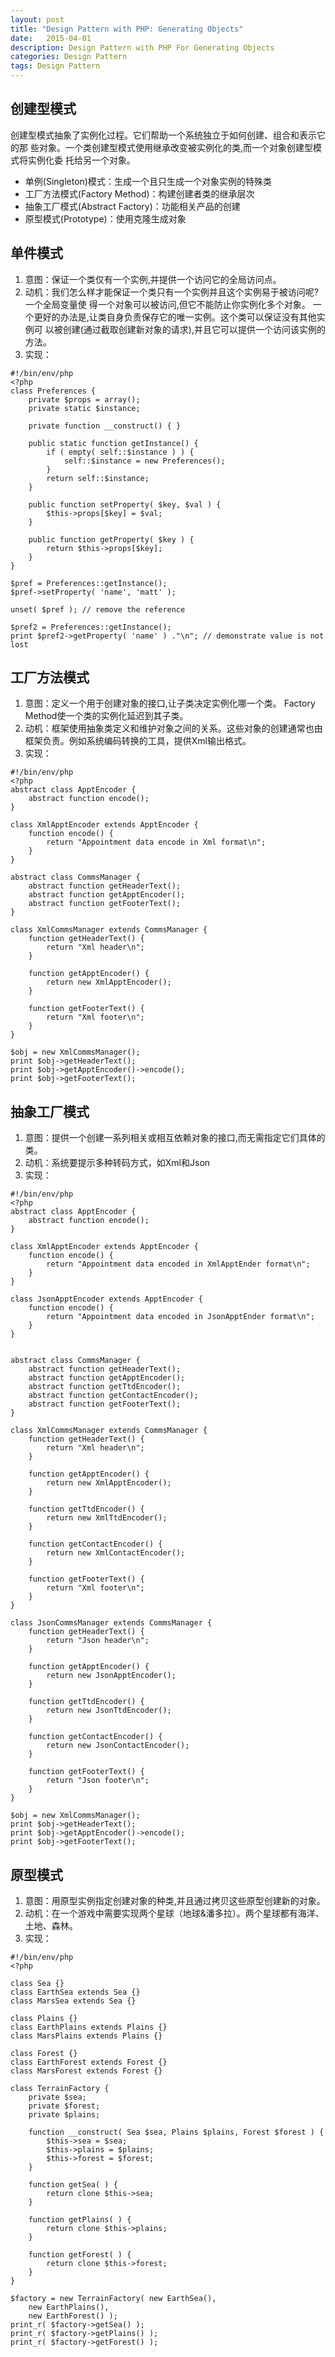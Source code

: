 ```yaml
---
layout: post
title: "Design Pattern with PHP: Generating Objects"
date:   2015-04-01
description: Design Pattern with PHP For Generating Objects
categories: Design Pattern
tags: Design Pattern
---
```


## 创建型模式
创建型模式抽象了实例化过程。它们帮助一个系统独立于如何创建、组合和表示它的那 些对象。一个类创建型模式使用继承改变被实例化的类,而一个对象创建型模式将实例化委 托给另一个对象。

* 单例(Singleton)模式：生成一个且只生成一个对象实例的特殊类
* 工厂方法模式(Factory Method)：构建创建者类的继承层次
* 抽象工厂模式(Abstract Factory)：功能相关产品的创建
* 原型模式(Prototype)：使用克隆生成对象

## 单件模式
1. 意图：保证一个类仅有一个实例,并提供一个访问它的全局访问点。
2. 动机：我们怎么样才能保证一个类只有一个实例并且这个实例易于被访问呢?一个全局变量使 得一个对象可以被访问,但它不能防止你实例化多个对象。
一个更好的办法是,让类自身负责保存它的唯一实例。这个类可以保证没有其他实例可 以被创建(通过截取创建新对象的请求),并且它可以提供一个访问该实例的方法。
3. 实现：

```
#!/bin/env/php
<?php
class Preferences {
    private $props = array();
    private static $instance;

    private function __construct() { }

    public static function getInstance() {
        if ( empty( self::$instance ) ) {
            self::$instance = new Preferences();
        }
        return self::$instance;
    }

    public function setProperty( $key, $val ) {
        $this->props[$key] = $val;
    }

    public function getProperty( $key ) {
        return $this->props[$key];
    }
}

$pref = Preferences::getInstance();
$pref->setProperty( 'name', 'matt' );

unset( $pref ); // remove the reference

$pref2 = Preferences::getInstance();
print $pref2->getProperty( 'name' ) ."\n"; // demonstrate value is not lost
```

## 工厂方法模式
1. 意图：定义一个用于创建对象的接口,让子类决定实例化哪一个类。 Factory Method使一个类的实例化延迟到其子类。
2. 动机：框架使用抽象类定义和维护对象之间的关系。这些对象的创建通常也由框架负责。例如系统编码转换的工具，提供Xml输出格式。
3. 实现：

```
#!/bin/env/php
<?php
abstract class ApptEncoder {
    abstract function encode();
}

class XmlApptEncoder extends ApptEncoder {
    function encode() {
        return "Appointment data encode in Xml format\n";
    }
}

abstract class CommsManager {
    abstract function getHeaderText();
    abstract function getApptEncoder();
    abstract function getFooterText();
}

class XmlCommsManager extends CommsManager {
    function getHeaderText() {
        return "Xml header\n";
    }

    function getApptEncoder() {
        return new XmlApptEncoder();
    }

    function getFooterText() {
        return "Xml footer\n";
    }
}

$obj = new XmlCommsManager();
print $obj->getHeaderText();
print $obj->getApptEncoder()->encode();
print $obj->getFooterText();
```

## 抽象工厂模式
1. 意图：提供一个创建一系列相关或相互依赖对象的接口,而无需指定它们具体的类。
2. 动机：系统要提示多种转码方式，如Xml和Json
3. 实现：

```
#!/bin/env/php
<?php
abstract class ApptEncoder {
    abstract function encode();
}

class XmlApptEncoder extends ApptEncoder {
    function encode() {
        return "Appointment data encoded in XmlApptEnder format\n";
    }
}

class JsonApptEncoder extends ApptEncoder {
    function encode() {
        return "Appointment data encoded in JsonApptEnder format\n";
    }
}


abstract class CommsManager {
    abstract function getHeaderText();
    abstract function getApptEncoder();
    abstract function getTtdEncoder();
    abstract function getContactEncoder();
    abstract function getFooterText();
}

class XmlCommsManager extends CommsManager {
    function getHeaderText() {
        return "Xml header\n";
    }

    function getApptEncoder() {
        return new XmlApptEncoder();
    }

    function getTtdEncoder() {
        return new XmlTtdEncoder();
    }

    function getContactEncoder() {
        return new XmlContactEncoder();
    }

    function getFooterText() {
        return "Xml footer\n";
    }
}

class JsonCommsManager extends CommsManager {
    function getHeaderText() {
        return "Json header\n";
    }

    function getApptEncoder() {
        return new JsonApptEncoder();
    }

    function getTtdEncoder() {
        return new JsonTtdEncoder();
    }

    function getContactEncoder() {
        return new JsonContactEncoder();
    }

    function getFooterText() {
        return "Json footer\n";
    }
}

$obj = new XmlCommsManager();
print $obj->getHeaderText();
print $obj->getApptEncoder()->encode();
print $obj->getFooterText();
```

## 原型模式
1. 意图：用原型实例指定创建对象的种类,并且通过拷贝这些原型创建新的对象。
2. 动机：在一个游戏中需要实现两个星球（地球&潘多拉）。两个星球都有海洋、土地、森林。
3. 实现：

```
#!/bin/env/php
<?php

class Sea {}
class EarthSea extends Sea {}
class MarsSea extends Sea {}

class Plains {}
class EarthPlains extends Plains {}
class MarsPlains extends Plains {}

class Forest {}
class EarthForest extends Forest {}
class MarsForest extends Forest {}

class TerrainFactory {
    private $sea;
    private $forest;
    private $plains;

    function __construct( Sea $sea, Plains $plains, Forest $forest ) {
        $this->sea = $sea;
        $this->plains = $plains;
        $this->forest = $forest;
    }

    function getSea( ) {
        return clone $this->sea;
    }

    function getPlains( ) {
        return clone $this->plains;
    }

    function getForest( ) {
        return clone $this->forest;
    }
}

$factory = new TerrainFactory( new EarthSea(),
    new EarthPlains(),
    new EarthForest() );
print_r( $factory->getSea() );
print_r( $factory->getPlains() );
print_r( $factory->getForest() );
```